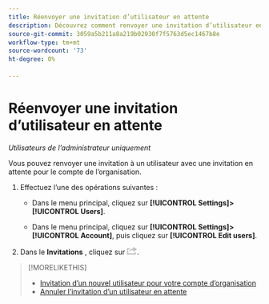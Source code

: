 ```yaml
---
title: Réenvoyer une invitation d’utilisateur en attente
description: Découvrez comment renvoyer une invitation d’utilisateur en attente.
source-git-commit: 3059a5b211a8a219b02930f7f5763d5ec1467b8e
workflow-type: tm+mt
source-wordcount: '73'
ht-degree: 0%

---
```


# Réenvoyer une invitation d’utilisateur en attente

*Utilisateurs de l’administrateur uniquement*

Vous pouvez renvoyer une invitation à un utilisateur avec une invitation en attente pour le compte de l’organisation.

1. Effectuez l’une des opérations suivantes :

   * Dans le menu principal, cliquez sur **[!UICONTROL Settings]>[!UICONTROL Users]**.

   * Dans le menu principal, cliquez sur **[!UICONTROL Settings]>[!UICONTROL Account]**, puis cliquez sur **[!UICONTROL Edit users]**.

1. Dans le **Invitations** , cliquez sur ![Réinitialiser](/help/dsp/assets/resend.png).

>[!MORELIKETHIS]
>
>* [Invitation d’un nouvel utilisateur pour votre compte d’organisation](user-invite.md)
>* [Annuler l’invitation d’un utilisateur en attente](user-uninvite.md)


<!-- >* [Edit User Permissions or Delete a User](user-edit.md) -->
